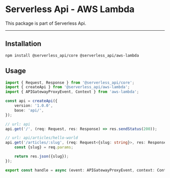 # Serverless Api - AWS Lambda  
This package is part of Serverless Api.

---

## Installation

```shell
npm install @serverless_api/core @serverless_api/aws-lambda
```

## Usage

```typescript
import { Request, Response } from '@serverless_api/core';
import { createApi } from '@serverless_api/aws-lambda';
import { APIGatewayProxyEvent, Context } from 'aws-lambda';

const api = createApi({
    version: '1.0.0',
    base: 'api/',
});

// url: api
api.get('/', (req: Request, res: Response) => res.sendStatus(200));

// url: api/articles/hello-world
api.get('/articles/:slug', (req: Request<{slug: string}>, res: Response) => {
    const {slug} = req.params;

    return res.json({slug});
});

export const handle = async (event: APIGatewayProxyEvent, context: Context) => await api.run(event, context);
```